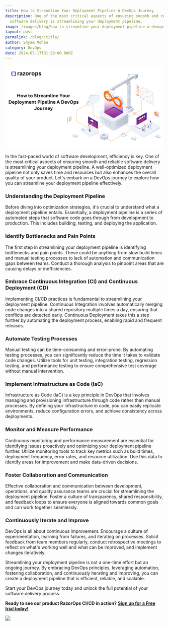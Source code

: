 ```yaml
---
title: How to Streamline Your Deployment Pipeline A DevOps Journey
description: One of the most critical aspects of ensuring smooth and reliable
  software delivery is streamlining your deployment pipeline.
image: /images/blog/how-to-streamline-your-deployment-pipeline-a-devops-journey-webp.png
layout: post
permalink: /blog/:title/
author: Shyam Mohan
category: DevOps
date: 2024-05-17T01:20:00.000Z
---
```

![How to Streamline Your Deployment Pipeline A DevOps Journey](/images/blog/how-to-streamline-your-deployment-pipeline-a-devops-journey-webp.png)

In the fast-paced world of software development, efficiency is key. One of the most critical aspects of ensuring smooth and reliable software delivery is streamlining your deployment pipeline. A well-optimized deployment pipeline not only saves time and resources but also enhances the overall quality of your product. Let's embark on a DevOps journey to explore how you can streamline your deployment pipeline effectively.

### Understanding the Deployment Pipeline

Before diving into optimization strategies, it's crucial to understand what a deployment pipeline entails. Essentially, a deployment pipeline is a series of automated steps that software code goes through from development to production. This includes building, testing, and deploying the application.

### Identify Bottlenecks and Pain Points

The first step in streamlining your deployment pipeline is identifying bottlenecks and pain points. These could be anything from slow build times and manual testing processes to lack of automation and communication gaps between teams. Conduct a thorough analysis to pinpoint areas that are causing delays or inefficiencies.

### Embrace Continuous Integration (CI) and Continuous Deployment (CD)

Implementing CI/CD practices is fundamental to streamlining your deployment pipeline. Continuous Integration involves automatically merging code changes into a shared repository multiple times a day, ensuring that conflicts are detected early. Continuous Deployment takes this a step further by automating the deployment process, enabling rapid and frequent releases.

### Automate Testing Processes

Manual testing can be time-consuming and error-prone. By automating testing processes, you can significantly reduce the time it takes to validate code changes. Utilize tools for unit testing, integration testing, regression testing, and performance testing to ensure comprehensive test coverage without manual intervention.

### Implement Infrastructure as Code (IaC)

Infrastructure as Code (IaC) is a key principle in DevOps that involves managing and provisioning infrastructure through code rather than manual processes. By defining your infrastructure in code, you can easily replicate environments, reduce configuration errors, and achieve consistency across deployments.

### Monitor and Measure Performance

Continuous monitoring and performance measurement are essential for identifying issues proactively and optimizing your deployment pipeline further. Utilize monitoring tools to track key metrics such as build times, deployment frequency, error rates, and resource utilization. Use this data to identify areas for improvement and make data-driven decisions.

### Foster Collaboration and Communication

Effective collaboration and communication between development, operations, and quality assurance teams are crucial for streamlining the deployment pipeline. Foster a culture of transparency, shared responsibility, and feedback loops to ensure everyone is aligned towards common goals and can work together seamlessly.

### Continuously Iterate and Improve

DevOps is all about continuous improvement. Encourage a culture of experimentation, learning from failures, and iterating on processes. Solicit feedback from team members regularly, conduct retrospective meetings to reflect on what's working well and what can be improved, and implement changes iteratively.

Streamlining your deployment pipeline is not a one-time effort but an ongoing journey. By embracing DevOps principles, leveraging automation, fostering collaboration, and continuously iterating and improving, you can create a deployment pipeline that is efficient, reliable, and scalable.

  

Start your DevOps journey today and unlock the full potential of your software delivery process.

**Ready to see our product RazorOps CI/CD in action?** [**Sign up for a Free trial today!**](https://dashboard.razorops.com/users/sign_up)

![](https://media.licdn.com/dms/image/D5612AQEgm31J12EepQ/article-inline_image-shrink_1500_2232/0/1713860417066?e=1721260800&v=beta&t=Vf4apIWdNzBKDQpas2PLb2Bb7_fOH7fYpAycPpq2IgQ)
